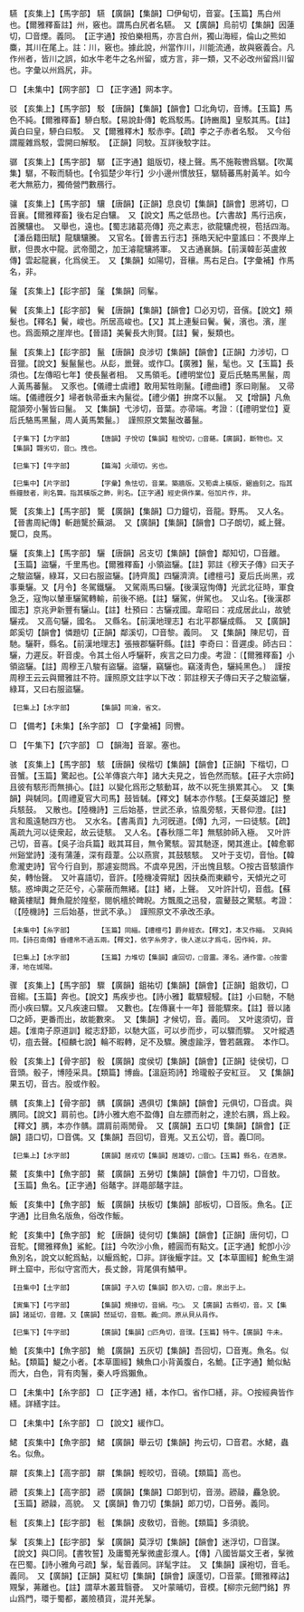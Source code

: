 <!-- { "loadSidebar": true } -->
驠	【亥集上】【馬字部】	驠	【廣韻】【集韻】□伊甸切，音宴。【玉篇】馬白州也。【爾雅釋畜註】州，竅也。謂馬白尻者名驠。　又【廣韻】烏前切【集韻】因蓮切，□音煙。義同。　【正字通】按伯樂相馬，亦言白州，獨山海經，倫山之熊如麋，其川在尾上。註：川，竅也。據此說，州當作川，川能流通，故與竅義合。凡作州者，皆川之誤，如水牛老牛之名州留，或方言，非一類，又不必改州留爲川留也。字彙以州爲尻，非。

□	【未集中】【网字部】	□	【正字通】网本字。

驳	【亥集上】【馬字部】	駁	【唐韻】【集韻】【韻會】□北角切，音博。【玉篇】馬色不純。【爾雅釋畜】駵白駁。【易說卦傳】乾爲駁馬。【詩豳風】皇駁其馬。【註】黃白曰皇，駵白曰駁。　又【爾雅釋木】駁赤李。【疏】李之子赤者名駁。　又今俗謂龎雜爲駁，雲開曰解駁。　【正韻】同駮。互詳後駮字註。

骣	【亥集上】【馬字部】	驏	【正字通】鉏版切，棧上聲。馬不施鞍轡爲驏。【吹萬集】驏，不鞍而騎也。【令狐楚少年行】少小邊州慣放狂，驏騎蕃馬射黃羊。如今老大無筋力，獨倚營門數鴈行。

骧	【亥集上】【馬字部】	驤	【唐韻】【正韻】息良切【集韻】【韻會】思將切，□音襄。【爾雅釋畜】後右足白驤。　又【說文】馬之低昂也。【六書故】馬行迅疾，首騰驤也。　又舉也，遠也。【蜀志諸葛亮傳】亮之素志，欲龍驤虎視，苞括四海。【潘岳籍田賦】龍驥驤騰。　又官名。【晉書五行志】孫皓天紀中童謠曰：不畏岸上獸，但畏水中龍。武帝聞之，加王濬龍驤將軍。　又古通襄韻。【前漢韓彭英盧敘傳】雲起龍襄，化爲侯王。　又【集韻】如陽切，音穰。馬右足白。【字彙補】作馬名，非。

鬔	【亥集上】【髟字部】	鬔	【集韻】同髼。

鬢	【亥集上】【髟字部】	鬢	【唐韻】【集韻】【韻會】□必刃切，音儐。【說文】頰髮也。【釋名】鬢，峻也。所居高峻也。【又】其上連髮曰鬢。鬢，濱也。濱，崖也。爲面頰之崖岸也。【晉語】美鬢長大則賢。【註】鬢，髮類也。

鬣	【亥集上】【髟字部】	鬣	【唐韻】良涉切【集韻】【韻會】【正韻】力涉切，□音獵。【說文】髮鬣鬣也。从髟，巤聲。或作□。【廣雅】鬣，髦也。又【玉篇】長須也。【左傳昭七年】使長鬣者相。　又馬領毛。【禮明堂位】夏后氏駱馬黑鬣，周人黃馬蕃鬣。　又豕也。【儀禮士虞禮】敢用絜牲剛鬣。【禮曲禮】豕曰剛鬣。　又帚端。【儀禮旣夕】埽者執帚垂末內鬣從。【禮少儀】拚席不以鬣。　又【增韻】凡魚龍頷旁小鬐皆曰鬣。　又【集韻】弋涉切，音葉。亦帚端。考證：〔【禮明堂位】夏后氏駱馬黑鬣，周人黃馬繁鬣。〕　謹照原文繁鬣改蕃鬣。 

	【子集下】【力字部】		【唐韻】子悅切【集韻】租悅切，□音蕝。【廣韻】，斷物也。又【集韻】翾劣切，音□。拽也。

	【巳集下】【牛字部】		【篇海】火頑切。劣也。

	【巳集中】【片字部】		【字彙】魚怯切，音業。築牆版。又筍虡上橫版，鋸齒刻之。指其縣鐘鼓者，則名簨。指其橫版之飾，則名。【正字通】經史俱作業。俗加片作，非。

驡	【亥集上】【馬字部】	驡	【廣韻】【集韻】□力鐘切，音龍。野馬。　又人名。【晉書周紀傳】斬趙驡於蕪湖。　又【廣韻】【集韻】【韻會】□子朗切，臧上聲。驡□，良馬。

驪	【亥集上】【馬字部】	驪	【唐韻】呂支切【集韻】【韻會】鄰知切，□音離。【玉篇】盜驪，千里馬也。【爾雅釋畜】小領盜驪。【註】郭註《穆天子傳》曰天子之駿盜驪，綠耳，又曰右服盜驪。【詩齊風】四驪濟濟。【禮檀弓】夏后氏尚黑，戎事乗驪。又【月令】冬駕鐵驪。　又駕兩馬曰驪。【後漢寇恂傳】光武北征時，軍食急乏，寇恂以輦車驪駕轉輸，前後不絕。【註】驪駕，倂駕也。　又山名。【後漢郡國志】京兆尹新豐有驪山。【註】杜預曰：古驪戎國。韋昭曰：戎成居此山，故號驪戎。　又高句驪，國名。　又縣名。【前漢地理志】右北平郡驪成縣。　又【廣韻】郞奚切【韻會】憐題切【正韻】鄰溪切，□音黎。義同。　又【集韻】陳尼切，音馳。驪靬，縣名。【前漢地理志】張掖郡驪靬縣。【註】李奇曰：音遲虔。師古曰：驪，力遲反。靬音虔。令其土俗人呼驪靬，疾言之曰力虔。考證：〔【爾雅釋畜】小領盜驪。【註】周穆王八駿有盜驪。盜驪，竊驪也。竊淺靑色，驪純黑色。〕　謹按周穆王云云與爾雅註不符。謹照原文註字以下改：郭註穆天子傳曰天子之駿盜驪，綠耳，又曰右服盜驪。 

	【巳集上】【水字部】		【集韻】同瀹，省文。

□	【備考】【未集】【糸字部】	□	【字彙補】同轡。

□	【午集下】【穴字部】	□	【韻海】音翠。塞也。

骇	【亥集上】【馬字部】	駭	【唐韻】侯楷切【集韻】【韻會】【正韻】下楷切，□音蟹。【玉篇】驚起也。【公羊傳哀六年】諸大夫見之，皆色然而駭。【莊子大宗師】且彼有駭形而無損心。【註】以變化爲形之駭動耳，故不以死生損累其心。　又【集韻】與駴同。【周禮夏官大司馬】鼓皆駴。【釋文】駴本亦作駭。【王粲英雄記】整兵駭鼓。　又散也。【陸機詩】三后始基，世武丕承，協風旁駭，天晷仰澄。【註】言和風遠馳四方也。　又水名。【書禹貢】九河旣道。【傳】九河，一曰徒駭。【疏】禹疏九河以徒衆起，故云徒駭。　又人名。【春秋隱二年】無駭帥師入極。　又叶許己切，音喜。【吳子治兵篇】戢其耳目，無令驚駭。習其馳逐，閑其進止。【韓愈鄆州谿堂詩】淺有蒲蓮，深有葭葦。公以燕賔，其鼓駭駭。　又叶于支切，音怡。【韓愈瀧吏詩】官今行自到，那遽妄問爲。不虞卒見困，汗出愧且駭。○按古音駭讀作矣，轉怡聲。　又叶喜語切，音許。【陸機凌霄賦】因扶桑而東顧兮，天傾光之可駭。惑坤輿之茫茫兮，心蒙蔽而無緒。【註】緒，上聲。　又叶許計切，音戲。【蘇轍黃樓賦】舞魚龍於隍壑，閱帆檣於睥睨。方飄風之迅發，震鼙鼓之驚駭。考證：〔【陸機詩】三后始基，世武不承。〕　謹照原文不承改丕承。 

	【未集中】【糸字部】		【玉篇】同緇。【禮檀弓】爵弁絰衣。【釋文】，本又作緇。　又與純同。【詩召南傳】昏禮帛不過五兩。【釋文】，依字糸旁才，後人遂以才爲屯，因作純，非。

	【巳集上】【水字部】		【玉篇】力堆切【集韻】盧回切，□音靁。澤名。通作雷。○按雷澤，地在城陽。

骤	【亥集上】【馬字部】	驟	【廣韻】鉏祐切【集韻】【韻會】【正韻】鉏救切，□音縐。【玉篇】奔也。【說文】馬疾步也。【詩小雅】載驟駸駸。【註】小曰馳，不馳而小疾曰驟。又凡疾速曰驟。　又數也。【左傳襄十一年】晉能驟來。【註】晉以諸□之師，更番而出，故能數來。　又【集韻】才候切，音。義同。　又叶逡須切，音趨。【淮南子原道訓】縱志舒節，以馳大區，可以步而步，可以驟而驟。　又叶縱遇切，疽去聲。【桓麟七說】輪不暇轉，足不及驟。騰虛踰浮，瞥若飆霧。　本作□。

骰	【亥集上】【骨字部】	骰	【廣韻】度侯切【集韻】【韻會】【正韻】徒侯切，□音頭。骰子，博陸采具。【類篇】博齒。【溫庭筠詩】玲瓏骰子安紅豆。　又【集韻】果五切，音古。股或作骰。

髃	【亥集上】【骨字部】	髃	【廣韻】遇俱切【集韻】【韻會】元俱切，□音虞。與腢同。【說文】肩前也。【詩小雅大庖不盈傳】自左膘而射之，達於右腢，爲上殺。【釋文】腢，本亦作髃。謂肩前兩閒骨。　又【廣韻】五口切【集韻】【韻會】【正韻】語口切，□音偶。又【集韻】吾回切，音嵬。又五公切，音。義□同。

	【巳集上】【水字部】		【廣韻】居戎切【集韻】居雄切，□音□。【玉篇】縣名，在酒泉。

鰲	【亥集中】【魚字部】	鰲	【廣韻】五勞切【集韻】【韻會】牛刀切，□音敖。【玉篇】魚名。【正字通】俗鼇字。詳黽部鼇字註。

魬	【亥集中】【魚字部】	魬	【廣韻】扶板切【集韻】部板切，□音阪。魚名。【正字通】比目魚名版魚，俗改作魬。

鮀	【亥集中】【魚字部】	鮀	【唐韻】徒何切【集韻】【韻會】【正韻】唐何切，□音駝。【爾雅釋魚】鯊鮀。【註】今吹沙小魚，體圓而有點文。【正字通】鮀卽小沙魚別名，說文以鮀爲鮎，以鰋爲鮀，□非。詳後鰋字註。又【本草圖經】鮀魚生湖畔土窟中，形似守宮而大，長丈餘，背尾俱有鱗甲。

	【丑集中】【土字部】		【廣韻】子入切【集韻】卽入切，□音。泉出于上。

	【寅集下】【弓字部】		【集韻】規掾切，音絹。弓□。　又【廣韻】古縣切，音。又【集韻】諸延切，音饘。又【廣韻】嵆延切，音甄。義□同。原从貝从肙作。

	【巳集下】【牛字部】		【廣韻】【集韻】□匹角切，音璞。【玉篇】特牛。【廣韻】牛未。

鮠	【亥集中】【魚字部】	鮠	【廣韻】五灰切【集韻】吾回切，□音嵬。魚名。似鮎。【類篇】鯷之小者。【本草圖經】鮧魚口小背黃腹白，名鮠。【正字通】鮠似鮎而大，白色，背有肉鬐，秦人呼爲獺魚。

□	【未集中】【糸字部】	□	【正字通】繕，本作□。省作□繕，非。○按經典皆作繕。詳繕字註。

□	【未集中】【糸字部】	□	【說文】緩作□。

鮶	【亥集中】【魚字部】	鮶	【廣韻】舉云切【集韻】拘云切，□音君。水鮶，蟲名。似魚。

髜	【亥集上】【高字部】	髜	【集韻】輕皎切，音磽。【類篇】高也。

髝	【亥集上】【高字部】	髝	【廣韻】【集韻】□郞到切，音澇。髝髞，麤急貌。【玉篇】髝髞，高貌。　又【廣韻】魯刀切【集韻】郞刀切，□音勞。義同。

髱	【亥集上】【髟字部】	髱	【集韻】皮敎切，音骲。【類篇】多須貌。

髳	【亥集上】【髟字部】	髳	【廣韻】莫浮切【集韻】【韻會】迷浮切，□音謀。【說文】與□同。【書牧誓】及庸蜀羌髳微盧彭濮人。【傳】八國皆屬文王者，髳微在巴蜀。【詩小雅角弓疏】髳，髦音義同。詳髦字註。　又【集韻】謨袍切，音毛。義同。　又【廣韻】【正韻】莫紅切【集韻】【韻會】謨蓬切，□音蒙。【爾雅釋詁】覭髳，茀離也。【註】謂草木叢茸翳薈。　又叶蒙晡切，音模。【柳宗元劒門銘】界山爲門，環于蜀都，叢險積貨，混幷羌髳。

